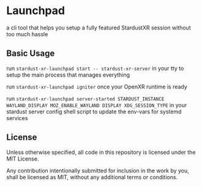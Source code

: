 # Launchpad

a cli tool that helps you setup a fully featured StardustXR session without too much hassle

## Basic Usage

run `stardust-xr-launchpad start -- stardust-xr-server` in your tty to setup the main process that manages everything

run `stardust-xr-launchpad igniter` once your OpenXR runtime is ready

run `stardust-xr-launchpad server-started STARDUST_INSTANCE WAYLAND_DISPLAY MOZ_ENABLE_WAYLAND DISPLAY XDG_SESSION_TYPE` in your stardust server config shell script to update the env-vars for systemd services

## License

Unless otherwise specified, all code in this repository is licensed under
the MIT License.

Any contribution intentionally submitted for inclusion in the work by you, shall be
licensed as MIT, without any additional terms or conditions.
